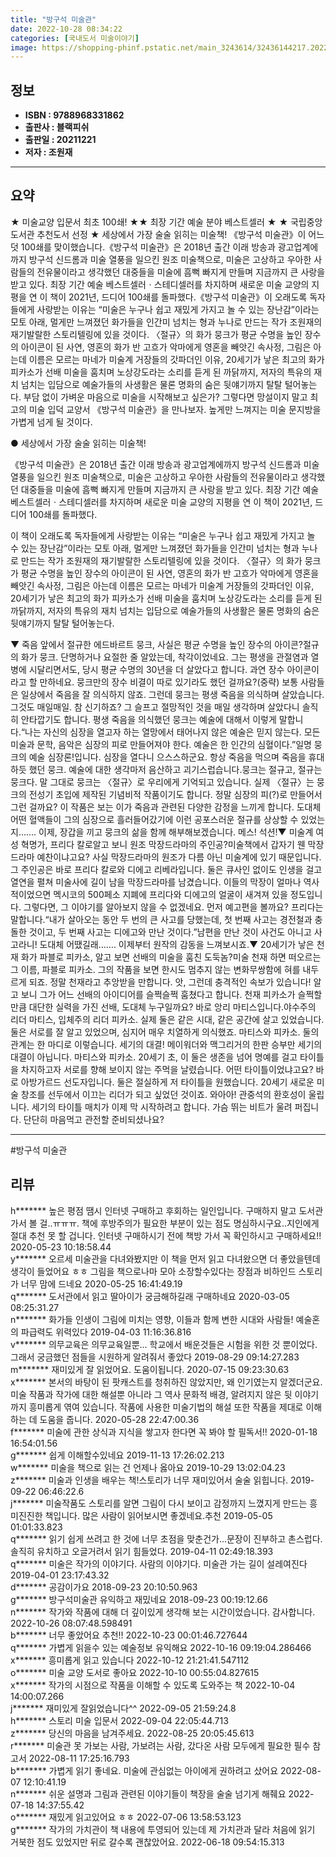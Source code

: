```yaml
---
title: "방구석 미술관"
date: 2022-10-28 08:34:22
categories: [국내도서 미술이야기]
image: https://shopping-phinf.pstatic.net/main_3243614/32436144217.20221019151753.jpg
---
```


## **정보**

- **ISBN : 9788968331862**
- **출판사 : 블랙피쉬**
- **출판일 : 20211221**
- **저자 : 조원재**

------



## **요약**

★ 미술교양 입문서 최초 100쇄! ★★ 최장 기간 예술 분야 베스트셀러 ★  ★ 국립중앙도서관 추천도서 선정 ★  세상에서 가장 술술 읽히는 미술책! 《방구석 미술관》이 어느덧 100쇄를 맞이했습니다.《방구석 미술관》은 2018년 출간 이래 방송과 광고업계에까지 방구석 신드롬과 미술 열풍을 일으킨 원조 미술책으로, 미술은 고상하고 우아한 사람들의 전유물이라고 생각했던 대중들을 미술에 흠뻑 빠지게 만들며 지금까지 큰 사랑을 받고 있다. 최장 기간 예술 베스트셀러ㆍ스테디셀러를 차지하며 새로운 미술 교양의 지평을 연 이 책이 2021년, 드디어 100쇄를 돌파했다.《방구석 미술관》이 오래도록 독자들에게 사랑받는 이유는 “미술은 누구나 쉽고 재밌게 가지고 놀 수 있는 장난감”이라는 모토 아래, 멀게만 느껴졌던 화가들을 인간미 넘치는 형과 누나로 만드는 작가 조원재의 재기발랄한 스토리텔링에 있을 것이다. 〈절규〉의 화가 뭉크가 평균 수명을 높인 장수의 아이콘이 된 사연, 영혼의 화가 반 고흐가 악마에게 영혼을 빼앗긴 속사정, 그림은 아는데 이름은 모르는 마네가 미술계 거장들의 갓파더인 이유, 20세기가 낳은 최고의 화가 피카소가 선배 미술을 훔치며 노상강도라는 소리를 듣게 된 까닭까지, 저자의 특유의 재치 넘치는 입담으로 예술가들의 사생활은 물론 명화의 숨은 뒷얘기까지 탈탈 털어놓는다. 부담 없이 가벼운 마음으로 미술을 시작해보고 싶은가? 그렇다면 망설이지 말고 최고의 미술 입덕 교양서 《방구석 미술관》을 만나보자. 높게만 느껴지는 미술 문지방을 가볍게 넘게 될 것이다.

● 세상에서 가장 술술 읽히는 미술책!

《방구석 미술관》은 2018년 출간 이래 방송과 광고업계에까지 방구석 신드롬과 미술 열풍을 일으킨 원조 미술책으로, 미술은 고상하고 우아한 사람들의 전유물이라고 생각했던 대중들을 미술에 흠뻑 빠지게 만들며 지금까지 큰 사랑을 받고 있다. 최장 기간 예술 베스트셀러ㆍ스테디셀러를 차지하며 새로운 미술 교양의 지평을 연 이 책이 2021년, 드디어 100쇄를 돌파했다.

이 책이 오래도록 독자들에게 사랑받는 이유는 “미술은 누구나 쉽고 재밌게 가지고 놀 수 있는 장난감”이라는 모토 아래, 멀게만 느껴졌던 화가들을 인간미 넘치는 형과 누나로 만드는 작가 조원재의 재기발랄한 스토리텔링에 있을 것이다. 〈절규〉의 화가 뭉크가 평균 수명을 높인 장수의 아이콘이 된 사연, 영혼의 화가 반 고흐가 악마에게 영혼을 빼앗긴 속사정, 그림은 아는데 이름은 모르는 마네가 미술계 거장들의 갓파더인 이유, 20세기가 낳은 최고의 화가 피카소가 선배 미술을 훔치며 노상강도라는 소리를 듣게 된 까닭까지, 저자의 특유의 재치 넘치는 입담으로 예술가들의 사생활은 물론 명화의 숨은 뒷얘기까지 탈탈 털어놓는다.

▼ 죽음 앞에서 절규한 에드바르트 뭉크, 사실은 평균 수명을 높인 장수의 아이콘?절규의 화가 뭉크. 단명하거나 요절한 줄 알았는데, 착각이었네요. 그는 평생을 관절염과 열병에 시달리면서도, 당시 평균 수명의 30년을 더 살았다고 합니다. 과연 장수 아이콘이라고 할 만하네요. 뭉크만의 장수 비결이 따로 있기라도 했던 걸까요?(중략) 보통 사람들은 일상에서 죽음을 잘 의식하지 않죠. 그런데 뭉크는 평생 죽음을 의식하며 살았습니다. 그것도 매일매일. 참 신기하죠? 그 슬프고 절망적인 것을 매일 생각하며 살았다니 솔직히 안타깝기도 합니다. 평생 죽음을 의식했던 뭉크는 예술에 대해서 이렇게 말합니다.“나는 자신의 심장을 열고자 하는 열망에서 태어나지 않은 예술은 믿지 않는다. 모든 미술과 문학, 음악은 심장의 피로 만들어져야 한다. 예술은 한 인간의 심혈이다.”일명 뭉크의 예술 심장론!입니다. 심장을 열다니 으스스하군요. 항상 죽음을 먹으며 죽음을 휴대하듯 했던 뭉크. 예술에 대한 생각마저 음산하고 괴기스럽습니다.뭉크는 절규고, 절규는 뭉크다. 말 그대로 뭉크는 〈절규〉로 우리에게 기억되고 있습니다. 실제 〈절규〉는 뭉크의 전성기 초입에 제작된 기념비적 작품이기도 합니다. 정말 심장의 피(?)로 만들어서 그런 걸까요? 이 작품은 보는 이가 죽음과 관련된 다양한 감정을 느끼게 합니다. 도대체 어떤 혈액들이 그의 심장으로 흘러들어갔기에 이런 공포스러운 절규를 상상할 수 있었는지……. 이제, 장갑을 끼고 뭉크의 삶을 함께 해부해보겠습니다. 메스! 석션!▼ 미술계 여성 혁명가, 프리다 칼로알고 보니 원조 막장드라마의 주인공?미술책에서 갑자기 웬 막장드라마 예찬이냐고요? 사실 막장드라마의 원조가 다름 아닌 미술계에 있기 때문입니다. 그 주인공은 바로 프리다 칼로와 디에고 리베라입니다. 둘은 큐사인 없이도 인생을 걸고 열연을 펼쳐 미술사에 길이 남을 막장드라마를 남겼습니다. 이들의 막장이 얼마나 역사적이었으면 멕시코의 500페소 지폐에 프리다와 디에고의 얼굴이 새겨져 있을 정도입니다. 그렇다면, 그 이야기를 알아보지 않을 수 없겠네요. 먼저 예고편을 볼까요? 프리다는 말합니다.“내가 살아오는 동안 두 번의 큰 사고를 당했는데, 첫 번째 사고는 경전철과 충돌한 것이고, 두 번째 사고는 디에고와 만난 것이다.”남편을 만난 것이 사건도 아니고 사고라니! 도대체 어땠길래……. 이제부터 원작의 감동을 느껴보시죠.▼ 20세기가 낳은 천재 화가 파블로 피카소, 알고 보면 선배의 미술을 훔친 도둑놈?미술 천재 하면 떠오르는 그 이름, 파블로 피카소. 그의 작품을 보면 한시도 멈추지 않는 변화무쌍함에 혀를 내두르게 되죠. 정말 천재라고 추앙받을 만합니다. 앗, 그런데 충격적인 속보가 있습니다! 알고 보니 그가 어느 선배의 아이디어를 슬쩍슬쩍 훔쳤다고 합니다. 천재 피카소가 슬쩍할 만큼 대단한 실력을 가진 선배, 도대체 누구일까요? 바로 앙리 마티스입니다.야수주의 리더 마티스, 입체주의 리더 피카소. 실제 둘은 같은 시대, 같은 공간에 살고 있었습니다. 둘은 서로를 잘 알고 있었으며, 심지어 매우 치열하게 의식했죠. 마티스와 피카소. 둘의 관계는 한 마디로 이렇습니다. 세기의 대결! 메이워더와 맥그리거의 한판 승부만 세기의 대결이 아닙니다. 마티스와 피카소. 20세기 초, 이 둘은 생존을 넘어 명예를 걸고 타이틀을 차지하고자 서로를 향해 보이지 않는 주먹을 날렸습니다. 어떤 타이틀이었냐고요? 바로 아방가르드 선도자입니다. 둘은 절실하게 저 타이틀을 원했습니다. 20세기 새로운 미술 창조를 선두에서 이끄는 리더가 되고 싶었던 것이죠. 와아아! 관중석의 환호성이 울립니다. 세기의 타이틀 매치가 이제 막 시작하려고 합니다. 가슴 뛰는 비트가 울려 퍼집니다. 단단히 마음먹고 관전할 준비되셨나요?

------

#방구석 미술관


## **리뷰** 

  h******* 높은 평점 땜시 인터넷 구매하고 후회하는 일인입니다. 구매하지 말고 도서관 가서 볼 걸..ㅠㅠㅠ. 책에 후방주의가 필요한 부분이 있는 점도 명심하시구요..지인에게 절대 추천 못 할 겁니다. 인터넷 구매하시기 전에 책방 가서 꼭 확인하시고 구매하세요!! 2020-05-23 10:18:58.44 <br/>  y******* 오르세 미술관을 다녀와봤지만 이 책을 먼저 읽고 다녀왔으면 더 좋았을텐데 생각이 들었어요 ㅎㅎ
그림을 책으로나마 모아 소장할수있다는 장점과 비하인드 스토리가 너무 맘에 드네요 2020-05-25 16:41:49.19 <br/>  q******* 도서관에서 읽고 딸아이가 궁금해하길래 구매하네요 2020-03-05 08:25:31.27 <br/>  n******* 화가들 인생이 그림에 미치는 영향, 이들과 함께 변한 시대와 사람들! 예술혼의 파급력도 위력있다 2019-04-03 11:16:36.816 <br/>  v******* 의무교육은 의무교육일뿐... 학교에서 배운것들은 시험을 위한 것 뿐이었다. 그래서 궁금했던 점들을 시원하게 알려줘서 좋았다 2019-08-29 09:14:27.283 <br/>  m******* 재미있게 잘 읽었어요. 도움이됩니다. 2020-07-15 09:23:30.63 <br/>  x******* 본서의 바탕이 된 팟캐스트를 청취하진 않았지만, 왜 인기였는지 알겠더군요. 미술 작품과 작가에 대한 해설뿐 아니라 그 역사 문화적 배경, 알려지지 않은 뒷 이야기까지 흥미롭게 엮여 있습니다. 작품에 사용한 미술기법의 해설 또한 작품을 제대로 이해하는 데 도움을 줍니다. 2020-05-28 22:47:00.36 <br/>  f******* 미술에 관한 상식과 지식을 쌓고자 한다면 꼭 봐야 할 필독서!! 2020-01-18 16:54:01.56 <br/>  g******* 쉽게 이해할수있네요 2019-11-13 17:26:02.213 <br/>  w******* 미술을 책으로 읽는 건 언제나 옳아요 2019-10-29 13:02:04.23 <br/>  z******* 미술과 인생을 배우는 책!스토리가 너무 재미있어서 술술 읽힙니다. 2019-09-22 06:46:22.6 <br/>  j******* 미술작품도 스토리를 알면 그림이 다시 보이고 감정까지 느꼈지게 만드는 흥미진진한 책입니다. 많은 사람이 읽어보시면 좋겠네요.추천 2019-05-05 01:01:33.823 <br/>  q******* 읽기 쉽게 쓰려고 한 것에 너무 초점을 맞춘건가...문장이 진부하고 촌스럽다. 솔직히 유치하고 오글거려서 읽기 힘들었다. 2019-04-11 02:49:18.393 <br/>  q******* 미술은 작가의 이야기다. 사람의 이야기다. 미술관 가는 길이 설레여진다 2019-04-01 23:17:43.32 <br/>  d******* 공감이가요 2018-09-23 20:10:50.963 <br/>  g******* 방구석미술관 유익하고 재밌네요 2018-09-23 00:19:12.66 <br/>  n******* 작가와 작품에 대해 더 깊이있게 생각해 보는 시간이었습니다. 감사합니다. 2022-10-26 08:07:48.598491 <br/>  b******* 너무 좋았어요 추천!! 2022-10-23 00:01:46.727644 <br/>  q******* 가볍게 읽을수 있는 예술정보 유익해요 2022-10-16 09:19:04.286466 <br/>  x******* 흥미롭게 읽고 있습니다  2022-10-12 21:21:41.547112 <br/>  o******* 미술 교양 도서로 좋아요 2022-10-10 00:55:04.827615 <br/>  x******* 작가의 시점으로 작품을 이해할 수 있도록 도와주는 책 2022-10-04 14:00:07.266 <br/>  j******* 재미있게 잘읽었습니다^^ 2022-09-05 21:59:24.8 <br/>  h******* 스토리 미술 입문서 2022-09-04 22:05:44.713 <br/>  z******* 당신의 마음을 남겨주세요. 2022-08-25 20:05:45.613 <br/>  r******* 미술관 못 가보는 사람, 가보려는 사람, 갔다온 사람 모두에게 필요한 필수 참고서 2022-08-11 17:25:16.793 <br/>  b******* 가볍게 읽기 좋네요. 미술에 관심없는 아이에게 권하려고 샀어요 2022-08-07 12:10:41.19 <br/>  n******* 쉬운 설명과 그림과 관련된 이야기들이 책장을 술술 넘기게 해줴요 2022-07-18 14:37:55.42 <br/>  o******* 재밌게 읽고있어요 ㅎㅎ 2022-07-06 13:58:53.123 <br/>  g******* 작가의 가치관이 책 내용에 투영되어 있는데 제 가치관과 달라 처음에 읽기 거북한 점도 있었지만 뒤로 갈수록 괜찮았어요. 2022-06-18 09:54:15.313 <br/>